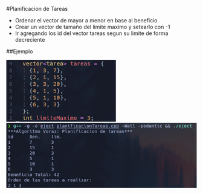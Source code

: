 #Planificacion de Tareas
-   Ordenar el vector de mayor a menor en base al beneficio
-   Crear un vector de tamaño del limite maximo y setearlo con -1
-   Ir agregando los id del vector tareas segun su limite de forma decreciente

##Ejemplo

![Ejemplo](EjemploClase.png)
![Ejecucion](ejecucion.png)
